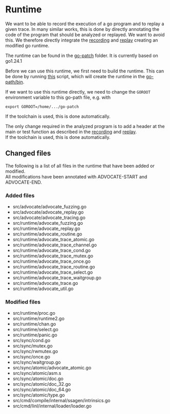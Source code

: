 # Runtime

We want to be able to record the execution of a go program and to
replay a given trace. In many similar works, this is done by directly
annotating the code of the program that should be analyzed or replayed.
We want to avoid this. We therefore directly integrate the [recording](recording.md)
and [replay](replay.md) creating an modified go runtime.

The runtime can be found in the [go-patch](../go-patch/) folder.
It is currently based on go1.24.1

Before we can use this runtime, we first need to build the runtime.
This can be done by running [this](../go-patch/src/make.bash) script,
which will create the runtime in the [go-path/bin](../go-patch/bin/).

If we want to use this runtime directly, we need to change the
`GOROOT` environment variable to this go-path file, e.g. with
```shell
export GOROOT=/home/.../go-patch
```
If the toolchain is used, this is done automatically.

The only change required in the analyzed program is to add
a header at the main or test function as described in the [recording](recording.md)
and [replay](replay.md).\
If the toolchain is used, this is done automatically.

## Changed files

The following is a list of all files in the runtime that have been added or modified.\
All modifications have been annotated with ADVOCATE-START and ADVOCATE-END.

### Added files

- src/advocate/advocate_fuzzing.go
- src/advocate/advocate_replay.go
- src/advocate/advocate_tracing.go
- src/runtime/advocate_fuzzing.go
- src/runtime/advocate_replay.go
- src/runtime/advocate_routine.go
- src/runtime/advocate_trace_atomic.go
- src/runtime/advocate_trace_channel.go
- src/runtime/advocate_trace_cond.go
- src/runtime/advocate_trace_mutex.go
- src/runtime/advocate_trace_once.go
- src/runtime/advocate_trace_routine.go
- src/runtime/advocate_trace_select.go
- src/runtime/advocate_trace_waitgroup.go
- src/runtime/advocate_trace.go
- src/runtime/advocate_util.go

### Modified files

- src/runtime/proc.go
- src/runtime/runtime2.go
- src/runtime/chan.go
- src/runtime/select.go
- src/runtime/panic.go
- src/sync/cond.go
- src/sync/mutex.go
- src/sync/rwmutex.go
- src/sync/once.go
- src/sync/waitgroup.go
- src/sync/atomic/advocate_atomic.go
- src/sync/atomic/asm.s
- src/sync/atomic/doc.go
- src/sync/atomic/doc_32.go
- src/sync/atomic/doc_64.go
- src/sync/atomic/type.go
- src/cmd/compile/internal/ssagen/intrinsics.go
- src/cmd/linl/internal/loader/loader.go